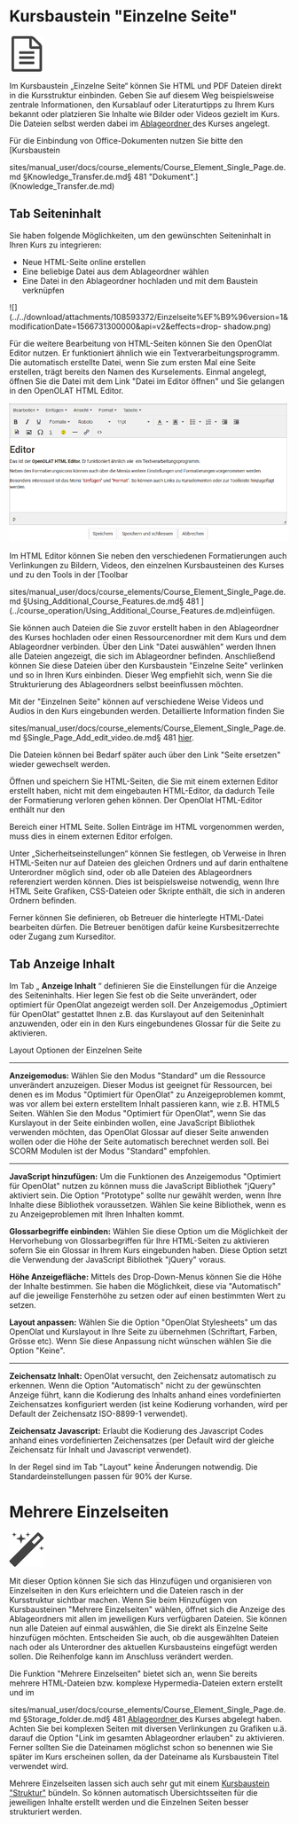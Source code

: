 # Kursbaustein "Einzelne Seite"

![](assets/single_page.png)

Im Kursbaustein „Einzelne Seite“ können Sie HTML und PDF Dateien direkt in die
Kursstruktur einbinden. Geben Sie auf diesem Weg beispielsweise zentrale
Informationen, den Kursablauf oder Literaturtipps zu Ihrem Kurs bekannt oder
platzieren Sie Inhalte wie Bilder oder Videos gezielt im Kurs. Die Dateien
selbst werden dabei im [Ablageordner ](../course_operation/Storage_folder.de.md)des Kurses angelegt.

  

Für die Einbindung von Office-Dokumenten nutzen Sie bitte den [Kursbaustein

sites/manual_user/docs/course_elements/Course_Element_Single_Page.de.md §Knowledge_Transfer.de.md§ 481
"Dokument".](Knowledge_Transfer.de.md)

## Tab Seiteninhalt

Sie haben folgende Möglichkeiten, um den gewünschten Seiteninhalt in Ihren
Kurs zu integrieren:

  * Neue HTML-Seite online erstellen
  * Eine beliebige Datei aus dem Ablageordner wählen
  * Eine Datei in den Ablageordner hochladen und mit dem Baustein verknüpfen

![](../../download/attachments/108593372/Einzelseite%EF%B9%96version=1&modificationDate=1566731300000&api=v2&effects=drop-
shadow.png)

Für die weitere Bearbeitung von HTML-Seiten können Sie den OpenOlat Editor
nutzen. Er funktioniert ähnlich wie ein Textverarbeitungsprogramm. Die
automatisch erstellte Datei, wenn Sie zum ersten Mal eine Seite erstellen,
trägt bereits den Namen des Kurselements. Einmal angelegt, öffnen Sie die
Datei mit dem Link "Datei im Editor öffnen" und Sie gelangen in den OpenOLAT
HTML Editor.

![](assets/html_editor.png)

Im HTML Editor können Sie neben den verschiedenen Formatierungen auch
Verlinkungen zu Bildern, Videos, den einzelnen Kursbausteinen des Kurses und
zu den Tools in der [Toolbar

sites/manual_user/docs/course_elements/Course_Element_Single_Page.de.md §Using_Additional_Course_Features.de.md§ 481
](../course_operation/Using_Additional_Course_Features.de.md)einfügen.

Sie können auch Dateien die Sie zuvor erstellt haben in den Ablageordner des
Kurses hochladen oder einen Ressourcenordner mit dem Kurs und dem Ablageordner
verbinden. Über den Link "Datei auswählen" werden Ihnen alle Dateien
angezeigt, die sich im Ablageordner befinden. Anschließend können Sie diese
Dateien über den Kursbaustein "Einzelne Seite" verlinken und so in Ihren Kurs
einbinden. Dieser Weg empfiehlt sich, wenn Sie die Strukturierung des
Ablageordners selbst beeinflussen möchten.

Mit der "Einzelnen Seite" können auf verschiedene Weise Videos und Audios in
den Kurs eingebunden werden. Detaillierte Information finden Sie

sites/manual_user/docs/course_elements/Course_Element_Single_Page.de.md §Single_Page_Add_edit_video.de.md§ 481
[hier](../resource_video/Single_Page_Add_edit_video.de.md).

Die Dateien können bei Bedarf später auch über den Link "Seite ersetzen"
wieder gewechselt werden.

  

Öffnen und speichern Sie HTML-Seiten, die Sie mit einem externen Editor
erstellt haben, nicht mit dem eingebauten HTML-Editor, da dadurch Teile der
Formatierung verloren gehen können. Der OpenOlat HTML-Editor enthält nur den
<body> Bereich einer HTML Seite. Sollen Einträge im HTML <head> vorgenommen
werden, muss dies in einem externen Editor erfolgen.

Unter „Sicherheitseinstellungen“ können Sie festlegen, ob Verweise in Ihren
HTML-Seiten nur auf Dateien des gleichen Ordners und auf darin enthaltene
Unterordner möglich sind, oder ob alle Dateien des Ablageordners referenziert
werden können. Dies ist beispielsweise notwendig, wenn Ihre HTML Seite
Grafiken, CSS-Dateien oder Skripte enthält, die sich in anderen Ordnern
befinden.

Ferner können Sie definieren, ob Betreuer die hinterlegte HTML-Datei
bearbeiten dürfen. Die Betreuer benötigen dafür keine Kursbesitzerrechte oder
Zugang zum Kurseditor.

## Tab Anzeige Inhalt

Im Tab „ **Anzeige Inhalt** “ definieren Sie die Einstellungen für die Anzeige
des Seiteninhalts. Hier legen Sie fest ob die Seite unverändert, oder
optimiert für OpenOlat angezeigt werden soll. Der Anzeigemodus „Optimiert für
OpenOlat“ gestattet Ihnen z.B. das Kurslayout auf den Seiteninhalt anzuwenden,
oder ein in den Kurs eingebundenes Glossar für die Seite zu aktivieren.

  

 Layout Optionen der Einzelnen Seite

* * *

 **Anzeigemodus:** Wählen Sie den Modus "Standard" um die Ressource
unverändert anzuzeigen. Dieser Modus ist geeignet für Ressourcen, bei denen es
im Modus "Optimiert für OpenOlat" zu Anzeigeproblemen kommt, was vor allem bei
extern erstelltem Inhalt passieren kann, wie z.B. HTML5 Seiten. Wählen Sie den
Modus "Optimiert für OpenOlat", wenn Sie das Kurslayout in der Seite einbinden
wollen, eine JavaScript Bibliothek verwenden möchten, das OpenOlat Glossar auf
dieser Seite anwenden wollen oder die Höhe der Seite automatisch berechnet
werden soll. Bei SCORM Modulen ist der Modus "Standard" empfohlen.

* * *

 **JavaScript hinzufügen:** Um die Funktionen des Anzeigemodus "Optimiert für
OpenOlat" nutzen zu können muss die JavaScript Bibliothek "jQuery" aktiviert
sein. Die Option "Prototype" sollte nur gewählt werden, wenn Ihre Inhalte
diese Bibliothek voraussetzen. Wählen Sie keine Bibliothek, wenn es zu
Anzeigeproblemen mit Ihren Inhalten kommt.

 **Glossarbegriffe einbinden:** Wählen Sie diese Option um die Möglichkeit der
Hervorhebung von Glossarbegriffen für Ihre HTML-Seiten zu aktivieren sofern
Sie ein Glossar in Ihrem Kurs eingebunden haben. Diese Option setzt die
Verwendung der JavaScript Bibliothek "jQuery" voraus.

 **Höhe Anzeigefläche:** Mittels des Drop-Down-Menus können Sie die Höhe der
Inhalte bestimmen. Sie haben die Möglichkeit, diese via "Automatisch" auf die
jeweilige Fensterhöhe zu setzen oder auf einen bestimmten Wert zu setzen.

 **Layout anpassen:** Wählen Sie die Option "OpenOlat Stylesheets" um das
OpenOlat und Kurslayout in Ihre Seite zu übernehmen (Schriftart, Farben,
Grösse etc). Wenn Sie diese Anpassung nicht wünschen wählen Sie die Option
"Keine".

* * *

 **Zeichensatz Inhalt:** OpenOlat versucht, den Zeichensatz automatisch zu
erkennen. Wenn die Option "Automatisch" nicht zu der gewünschten Anzeige
führt, kann die Kodierung des Inhalts anhand eines vordefinierten
Zeichensatzes konfiguriert werden (ist keine Kodierung vorhanden, wird per
Default der Zeichensatz ISO-8899-1 verwendet).

 **Zeichensatz Javascript:** Erlaubt die Kodierung des Javascript Codes anhand
eines vordefinierten Zeichensatzes (per Default wird der gleiche Zeichensatz
für Inhalt und Javascript verwendet).

In der Regel sind im Tab "Layout" keine Änderungen notwendig. Die
Standardeinstellungen passen für 90% der Kurse.

#  Mehrere Einzelseiten

![](assets/wizard_434343_64.png)

Mit dieser Option können Sie sich das Hinzufügen und organisieren von
Einzelseiten in den Kurs erleichtern und die Dateien rasch in der Kursstruktur
sichtbar machen. Wenn Sie beim Hinzufügen von Kursbausteinen "Mehrere
Einzelseiten" wählen, öffnet sich die Anzeige des Ablageordners mit allen im
jeweiligen Kurs verfügbaren Dateien. Sie können nun alle Dateien auf einmal
auswählen, die Sie direkt als Einzelne Seite hinzufügen möchten. Entscheiden
Sie auch, ob die ausgewählten Dateien nach oder als Unterordner des aktuellen
Kursbausteins eingefügt werden sollen. Die Reihenfolge kann im Anschluss
verändert werden.

Die Funktion "Mehrere Einzelseiten" bietet sich an, wenn Sie bereits mehrere
HTML-Dateien bzw. komplexe Hypermedia-Dateien extern erstellt und im

sites/manual_user/docs/course_elements/Course_Element_Single_Page.de.md §Storage_folder.de.md§ 481
[Ablageordner ](../course_operation/Storage_folder.de.md)des Kurses abgelegt haben. Achten Sie bei
komplexen Seiten mit diversen Verlinkungen zu Grafiken u.ä. darauf die Option
"Link im gesamten Ablageordner erlauben" zu aktivieren. Ferner sollten Sie die
Dateinamen möglichst schon so benennen wie Sie später im Kurs erscheinen
sollen, da der Dateiname als Kursbaustein Titel verwendet wird.

Mehrere Einzelseiten lassen sich auch sehr gut mit einem [Kursbaustein
"Struktur"](../../pages/viewpage.action%EF%B9%96pageId=108593217.html)
bündeln. So können automatisch Übersichtsseiten für die jeweiligen Inhalte
erstellt werden und die Einzelnen Seiten besser strukturiert werden.

  

  

